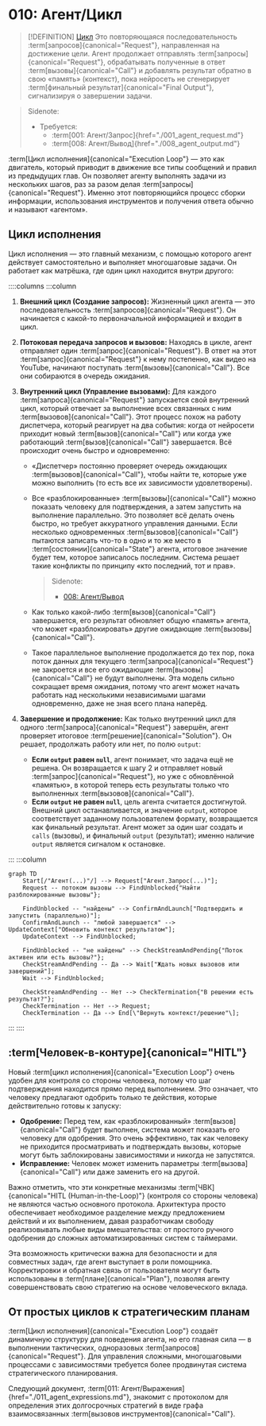 # 010: Агент/Цикл

> [!DEFINITION] [Цикл](./000_glossary.md)
> Это повторяющаяся последовательность :term[запросов]{canonical="Request"}, направленная на достижение цели. Агент продолжает отправлять :term[запросы]{canonical="Request"}, обрабатывать полученные в ответ :term[вызовы]{canonical="Call"} и добавлять результат обратно в свою «память» (контекст), пока нейросеть не сгенерирует :term[финальный результат]{canonical="Final Output"}, сигнализируя о завершении задачи.

> Sidenote:
> - Требуется:
>   - :term[001: Агент/Запрос]{href="./001_agent_request.md"}
>   - :term[008: Агент/Вывод]{href="./008_agent_output.md"}

:term[Цикл исполнения]{canonical="Execution Loop"} — это как двигатель, который приводит в движение все типы сообщений и правил из предыдущих глав. Он позволяет агенту выполнять задачи из нескольких шагов, раз за разом делая :term[запросы]{canonical="Request"}. Именно этот повторяющийся процесс сборки информации, использования инструментов и получения ответа обычно и называют «агентом».

## Цикл исполнения

Цикл исполнения — это главный механизм, с помощью которого агент действует самостоятельно и выполняет многошаговые задачи. Он работает как матрёшка, где один цикл находится внутри другого:

::::columns
:::column

1.  **Внешний цикл (Создание запросов):** Жизненный цикл агента — это последовательность :term[запросов]{canonical="Request"}. Он начинается с какой-то первоначальной информацией и входит в цикл.
2.  **Потоковая передача запросов и вызовов:** Находясь в цикле, агент отправляет один :term[запрос]{canonical="Request"}. В ответ на этот :term[запрос]{canonical="Request"} к нему постепенно, как видео на YouTube, начинают поступать :term[вызовы]{canonical="Call"}. Все они собираются в очередь ожидания.
3.  **Внутренний цикл (Управление вызовами):** Для каждого :term[запроса]{canonical="Request"} запускается свой внутренний цикл, который отвечает за выполнение всех связанных с ним :term[вызовов]{canonical="Call"}. Этот процесс похож на работу диспетчера, который реагирует на два события: когда от нейросети приходит новый :term[вызов]{canonical="Call"} или когда уже работающий :term[вызов]{canonical="Call"} завершается. Всё происходит очень быстро и одновременно:
    - «Диспетчер» постоянно проверяет очередь ожидающих :term[вызовов]{canonical="Call"}, чтобы найти те, которые уже можно выполнить (то есть все их зависимости удовлетворены).
    - Все «разблокированные» :term[вызовы]{canonical="Call"} можно показать человеку для подтверждения, а затем запустить на выполнение параллельно. Это позволяет всё делать очень быстро, но требует аккуратного управления данными. Если несколько одновременных :term[вызовов]{canonical="Call"} пытаются записать что-то в одно и то же место в :term[состоянии]{canonical="State"} агента, итоговое значение будет тем, которое записалось последним. Система решает такие конфликты по принципу «кто последний, тот и прав».

      > Sidenote:
      > - [008: Агент/Вывод](./008_agent_output.md)

    - Как только какой-либо :term[вызов]{canonical="Call"} завершается, его результат обновляет общую «память» агента, что может «разблокировать» другие ожидающие :term[вызовы]{canonical="Call"}.
    - Такое параллельное выполнение продолжается до тех пор, пока поток данных для текущего :term[запроса]{canonical="Request"} не закроется и все его ожидающие :term[вызовы]{canonical="Call"} не будут выполнены. Эта модель сильно сокращает время ожидания, потому что агент может начать работать над несколькими независимыми шагами одновременно, даже не зная всего плана наперёд.

4.  **Завершение и продолжение:** Как только внутренний цикл для одного :term[запроса]{canonical="Request"} завершён, агент проверяет итоговое :term[решение]{canonical="Solution"}. Он решает, продолжать работу или нет, по полю `output`:
    - **Если `output` равен `null`**, агент понимает, что задача ещё не решена. Он возвращается к шагу 2 и отправляет новый :term[запрос]{canonical="Request"}, но уже с обновлённой «памятью», в которой теперь есть результаты только что выполненных :term[вызовов]{canonical="Call"}.
    - **Если `output` не равен `null`**, цель агента считается достигнутой. Внешний цикл останавливается, и значение `output`, которое соответствует заданному пользователем формату, возвращается как финальный результат. Агент может за один шаг создать и `calls` (вызовы), и финальный `output` (результат); именно наличие `output` является сигналом к остановке.

:::
:::column

```mermaid
graph TD
    Start[/"Агент(...)"/] --> Request["Агент.Запрос(...)"];
    Request -- потоком вызовы --> FindUnblocked{"Найти разблокированные вызовы"};

    FindUnblocked -- "найдены" --> ConfirmAndLaunch["Подтвердить и запустить (параллельно)"];
    ConfirmAndLaunch -- "любой завершается" --> UpdateContext["Обновить контекст результатом"];
    UpdateContext --> FindUnblocked;

    FindUnblocked -- "не найдены" --> CheckStreamAndPending{"Поток активен или есть вызовы?"};
    CheckStreamAndPending -- Да --> Wait["Ждать новых вызовов или завершений"];
    Wait --> FindUnblocked;

    CheckStreamAndPending -- Нет --> CheckTermination{"В решении есть результат?"};
    CheckTermination -- Нет --> Request;
    CheckTermination -- Да --> End[\"Вернуть контекст/решение"\];
```

:::
::::

## :term[Человек-в-контуре]{canonical="HITL"}

Новый :term[цикл исполнения]{canonical="Execution Loop"} очень удобен для контроля со стороны человека, потому что шаг подтверждения находится прямо перед выполнением. Это означает, что человеку предлагают одобрить только те действия, которые действительно готовы к запуску:

- **Одобрение:** Перед тем, как «разблокированный» :term[вызов]{canonical="Call"} будет выполнен, система может показать его человеку для одобрения. Это очень эффективно, так как человеку не приходится просматривать и подтверждать вызовы, которые могут быть заблокированы зависимостями и никогда не запустятся.
- **Исправление:** Человек может изменить параметры :term[вызова]{canonical="Call"} или даже заменить его на другой.

Важно отметить, что эти конкретные механизмы :term[ЧВК]{canonical="HITL (Human-in-the-Loop)"} (контроля со стороны человека) не являются частью основного протокола. Архитектура просто обеспечивает необходимое разделение между предложением действий и их выполнением, давая разработчикам свободу реализовывать любые виды вмешательства: от простого ручного одобрения до сложных автоматизированных систем с таймерами.

Эта возможность критически важна для безопасности и для совместных задач, где агент выступает в роли помощника. Корректировки и обратная связь от пользователя могут быть использованы в :term[плане]{canonical="Plan"}, позволяя агенту совершенствовать свою стратегию на основе человеческого вклада.

## От простых циклов к стратегическим планам

:term[Цикл исполнения]{canonical="Execution Loop"} создаёт динамичную структуру для поведения агента, но его главная сила — в выполнении тактических, одноразовых :term[запросов]{canonical="Request"}. Для управления сложными, многошаговыми процессами с зависимостями требуется более продвинутая система стратегического планирования.

Следующий документ, :term[011: Агент/Выражения]{href="./011_agent_expressions.md"}, знакомит с протоколом для определения этих долгосрочных стратегий в виде графа взаимосвязанных :term[вызовов инструментов]{canonical="Call"}.
